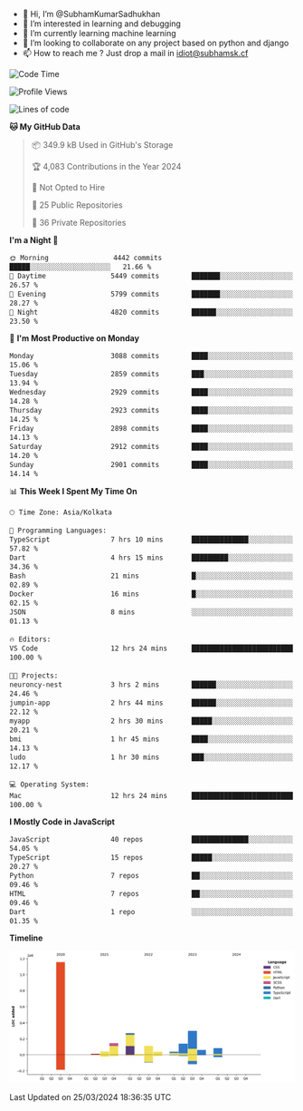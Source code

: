 - 👋 Hi, I’m @SubhamKumarSadhukhan
- 👀 I’m interested in learning and debugging
- 🌱 I’m currently learning machine learning
- 💞️ I’m looking to collaborate on any project based on python and django
- 📫 How to reach me ?
      Just drop a mail in idiot@subhamsk.cf

<!---
SubhamKumarSadhukhan/SubhamKumarSadhukhan is a ✨ special ✨ repository because its `README.md` (this file) appears on your GitHub profile.
You can click the Preview link to take a look at your changes.
--->


<!--START_SECTION:waka-->
![Code Time](http://img.shields.io/badge/Code%20Time-2%2C022%20hrs%2047%20mins-blue)

![Profile Views](http://img.shields.io/badge/Profile%20Views-6-blue)

![Lines of code](https://img.shields.io/badge/From%20Hello%20World%20I%27ve%20Written-2.4%20million%20lines%20of%20code-blue)

**🐱 My GitHub Data** 

> 📦 349.9 kB Used in GitHub's Storage 
 > 
> 🏆 4,083 Contributions in the Year 2024
 > 
> 🚫 Not Opted to Hire
 > 
> 📜 25 Public Repositories 
 > 
> 🔑 36 Private Repositories 
 > 
**I'm a Night 🦉** 

```text
🌞 Morning                4442 commits        █████░░░░░░░░░░░░░░░░░░░░   21.66 % 
🌆 Daytime                5449 commits        ███████░░░░░░░░░░░░░░░░░░   26.57 % 
🌃 Evening                5799 commits        ███████░░░░░░░░░░░░░░░░░░   28.27 % 
🌙 Night                  4820 commits        ██████░░░░░░░░░░░░░░░░░░░   23.50 % 
```
📅 **I'm Most Productive on Monday** 

```text
Monday                   3088 commits        ████░░░░░░░░░░░░░░░░░░░░░   15.06 % 
Tuesday                  2859 commits        ███░░░░░░░░░░░░░░░░░░░░░░   13.94 % 
Wednesday                2929 commits        ████░░░░░░░░░░░░░░░░░░░░░   14.28 % 
Thursday                 2923 commits        ████░░░░░░░░░░░░░░░░░░░░░   14.25 % 
Friday                   2898 commits        ████░░░░░░░░░░░░░░░░░░░░░   14.13 % 
Saturday                 2912 commits        ████░░░░░░░░░░░░░░░░░░░░░   14.20 % 
Sunday                   2901 commits        ████░░░░░░░░░░░░░░░░░░░░░   14.14 % 
```


📊 **This Week I Spent My Time On** 

```text
🕑︎ Time Zone: Asia/Kolkata

💬 Programming Languages: 
TypeScript               7 hrs 10 mins       ██████████████░░░░░░░░░░░   57.82 % 
Dart                     4 hrs 15 mins       █████████░░░░░░░░░░░░░░░░   34.36 % 
Bash                     21 mins             █░░░░░░░░░░░░░░░░░░░░░░░░   02.89 % 
Docker                   16 mins             █░░░░░░░░░░░░░░░░░░░░░░░░   02.15 % 
JSON                     8 mins              ░░░░░░░░░░░░░░░░░░░░░░░░░   01.13 % 

🔥 Editors: 
VS Code                  12 hrs 24 mins      █████████████████████████   100.00 % 

🐱‍💻 Projects: 
neuroncy-nest            3 hrs 2 mins        ██████░░░░░░░░░░░░░░░░░░░   24.46 % 
jumpin-app               2 hrs 44 mins       ██████░░░░░░░░░░░░░░░░░░░   22.12 % 
myapp                    2 hrs 30 mins       █████░░░░░░░░░░░░░░░░░░░░   20.21 % 
bmi                      1 hr 45 mins        ████░░░░░░░░░░░░░░░░░░░░░   14.13 % 
ludo                     1 hr 30 mins        ███░░░░░░░░░░░░░░░░░░░░░░   12.17 % 

💻 Operating System: 
Mac                      12 hrs 24 mins      █████████████████████████   100.00 % 
```

**I Mostly Code in JavaScript** 

```text
JavaScript               40 repos            ██████████████░░░░░░░░░░░   54.05 % 
TypeScript               15 repos            █████░░░░░░░░░░░░░░░░░░░░   20.27 % 
Python                   7 repos             ██░░░░░░░░░░░░░░░░░░░░░░░   09.46 % 
HTML                     7 repos             ██░░░░░░░░░░░░░░░░░░░░░░░   09.46 % 
Dart                     1 repo              ░░░░░░░░░░░░░░░░░░░░░░░░░   01.35 % 
```



**Timeline**

![Lines of Code chart](https://raw.githubusercontent.com/SubhamKumarSadhukhan/SubhamKumarSadhukhan/main/assets/bar_graph.png)


 Last Updated on 25/03/2024 18:36:35 UTC
<!--END_SECTION:waka-->

